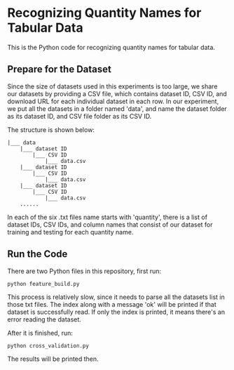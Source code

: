 Recognizing Quantity Names for Tabular Data
==========

This is the Python code for recognizing quantity names for tabular data.

Prepare for the Dataset
------------------------
Since the size of datasets used in this experiments is too large, we share our datasets by providing a CSV file, which contains dataset ID, CSV ID, and download URL for each individual dataset in each row. 
In our experiment, we put all the datasets in a folder named 'data', and name the dataset folder as its dataset ID, and CSV file folder as its CSV ID. 

The structure is shown below:

	|___ data
		|___ dataset ID
    		|___ CSV ID
        		|___ data.csv
        |___ dataset ID
    		|___ CSV ID
        		|___ data.csv
        |___ dataset ID
    		|___ CSV ID
        		|___ data.csv
        ......
                
In each of the six .txt files name starts with 'quantity', there is a list of dataset IDs, CSV IDs, and column names that consist of our dataset for training and testing for each quantity name.

Run the Code
------------------------
There are two Python files in this repository, first run:

	python feature_build.py
This process is relatively slow, since it needs to parse all the datasets list in those txt files.
The index along with a message 'ok' will be printed if that dataset is successfully read. If only the index is printed, it means there's an error reading the dataset.

After it is finished, run:

	python cross_validation.py
The results will be printed then.